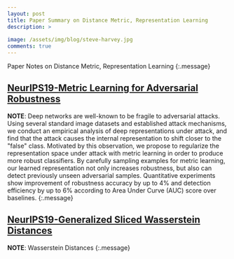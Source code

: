```yaml
---
layout: post
title: Paper Summary on Distance Metric, Representation Learning
description: >
  
image: /assets/img/blog/steve-harvey.jpg
comments: true
---
```


Paper Notes on Distance Metric, Representation Learning
{:.message}


## [NeurIPS19-Metric Learning for Adversarial Robustness](https://arxiv.org/pdf/1909.00900.pdf)
**NOTE**: 
Deep networks are well-known to be fragile to adversarial attacks. Using several standard image datasets and established attack mechanisms, we conduct an empirical analysis of deep representations under attack, and find that the attack causes the internal representation to shift closer to the "false" class. Motivated by this observation, we propose to regularize the representation space under attack with metric learning in order to produce more robust classifiers. By carefully sampling examples for metric learning, our learned representation not only increases robustness, but also can detect previously unseen adversarial samples. Quantitative experiments show improvement of robustness accuracy by up to 4% and detection efficiency by up to 6% according to Area Under Curve (AUC) score over baselines.
{:.message}


## [NeurIPS19-Generalized Sliced Wasserstein Distances](https://arxiv.org/abs/1902.00434)
**NOTE**: 
Wasserstein Distances
{:.message}

